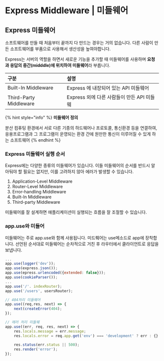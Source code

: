 # Express Middleware \| 미들웨어

## Express 미들웨어

 소프트웨어를 만들 때 처음부터 끝까지 다 만드는 경우는 거의 없습니다. 다른 사람이 만든 소프트웨어를 부품으로 사용해서 생산성을 높여야합니다.

Express는 서버의 역할을 하면서 새로운 기능을 추가할 때 미들웨어를 사용하며 **요청과 응답의 중간\(midddle\)에 위치하여 미들웨어**라 부릅니다.

| 구분  | 설명  |
| :--- | :--- |
| Built-In Middleware | Express 에 내장되어 있는 API 미들웨어 |
| Third-Party Middleware | Express 외에 다른 사람들이 만든 API 미들웨 |

{% hint style="info" %}
**미들웨어 정의**

 분산 컴퓨팅 환경에서 서로 다른 기종의 하드웨어나 프로토콜, 통신환경 등을 연결하여, 응용프로그램과 그 프로그램이 운영되는 환경 간에 원만한 통신이 이루어질 수 있게 하는 소프트웨어
{% endhint %}

### Express 미들웨어 실행 순서

 Express에는 다양한 종류의 미들웨어가 있습니다. 이들 미들웨어의 순서를 반드시 알아둬야 할 필요는 없지만, 이를 고려하지 않아 에러가 발생할 수 있습니다.

1. Application-Level Middleware
2. Router-Level Middleware
3. Error-handling Middleware
4. Built-In Middleware
5. Third-party Middleware

미들웨어를 잘 설계하면 애플리케이션이 실행되는 흐름을 잘 조절할 수 있습니다. 

### app.use와 미들어 

 미들웨어는 주로 app.use와 함께 사용됩니다. 미드뤠어는 use메소드로 app에 장착합니다. 선언된 순서대로 미들웨어는 순차적으로 거친 후 라우터에서  클라이언트로  응답을 보냅니다.

```javascript
...
app.use(logger('dev'));
app.use(express.json());
app.use(epress.urlencoded({extended: false}));
app.use(cookieParser());
...
app.use('/'. indexRouter);
app.use('/users', usersRouter);

// 404처리 미들웨어
app.use((req,res, next) => {
    next(createError(404);
});

// 에러 처리 미들웨
app.use((err, req, res, next) => {
    res.locals.message = err.message;
    res.locals.error = req.app.get('env') === 'development' ? err : {} ;
    
    res.status(err.status || 500);
    res.render('error');
});
```

